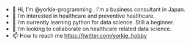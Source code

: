 - 👋 Hi, I’m @yorkie-programming . I'm a business consultant in Japan.
- 👀 I’m interested in healthcare and preventive healthcare.
- 🌱 I’m currently learning python for data science. Still a beginner.
- 💞️ I’m looking to collaborate on healthcare related data science.
- 📫 How to reach me https://twitter.com/yorkie_hobby

<!---
yorkie-programming/yorkie-programming is a ✨ special ✨ repository because its `README.md` (this file) appears on your GitHub profile.
You can click the Preview link to take a look at your changes.
--->
